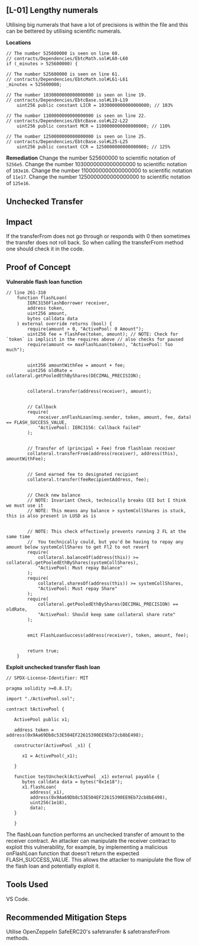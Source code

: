 ## [L-01] Lengthy numerals
Utilising big numerals that have a lot of precisions is within the file and this can be bettered by utilising scientific numerals.

**Locations**
```sol
// The number 525600000 is seen on line 60.
// contracts/Dependencies/EbtcMath.sol#L60-L60
if (_minutes > 525600000) {

// The number 525600000 is seen on line 61.
// contracts/Dependencies/EbtcMath.sol#L61-L61
_minutes = 525600000;

// The number 1030000000000000000 is seen on line 19.
// contracts/Dependencies/EbtcBase.sol#L19-L19
    uint256 public constant LICR = 1030000000000000000; // 103%

// The number 1100000000000000000 is seen on line 22.
// contracts/Dependencies/EbtcBase.sol#L22-L22
    uint256 public constant MCR = 1100000000000000000; // 110%

// The number 1250000000000000000 is seen on line 25.
// contracts/Dependencies/EbtcBase.sol#L25-L25
    uint256 public constant CCR = 1250000000000000000; // 125%
```
**Remediation**
Change the number 525600000 to scientific notation of `5256e5`.
Change the number 1030000000000000000 to scientific notation of `103e16`.
Change the number 1100000000000000000 to scientific notation of `11e17`.
Change the number 1250000000000000000 to scientific notation of `125e16`.
## Unchecked Transfer
## Impact
If the transferFrom does not go through or responds with 0 then sometimes the transfer does not roll back.
So when calling the transferFrom method one should check it in the code.

## Proof of Concept
**Vulnerable flash loan function**
```sol
// line 261-310
    function flashLoan(
        IERC3156FlashBorrower receiver,
        address token,
        uint256 amount,
        bytes calldata data
    ) external override returns (bool) {
        require(amount > 0, "ActivePool: 0 Amount");
        uint256 fee = flashFee(token, amount); // NOTE: Check for `token` is implicit in the requires above // also checks for paused
        require(amount <= maxFlashLoan(token), "ActivePool: Too much");


        uint256 amountWithFee = amount + fee;
        uint256 oldRate = collateral.getPooledEthByShares(DECIMAL_PRECISION);


        collateral.transfer(address(receiver), amount);


        // Callback
        require(
            receiver.onFlashLoan(msg.sender, token, amount, fee, data) == FLASH_SUCCESS_VALUE,
            "ActivePool: IERC3156: Callback failed"
        );


        // Transfer of (principal + Fee) from flashloan receiver
        collateral.transferFrom(address(receiver), address(this), amountWithFee);


        // Send earned fee to designated recipient
        collateral.transfer(feeRecipientAddress, fee);


        // Check new balance
        // NOTE: Invariant Check, technically breaks CEI but I think we must use it
        // NOTE: This means any balance > systemCollShares is stuck, this is also present in LUSD as is


        // NOTE: This check effectively prevents running 2 FL at the same time
        //  You technically could, but you'd be having to repay any amount below systemCollShares to get Fl2 to not revert
        require(
            collateral.balanceOf(address(this)) >= collateral.getPooledEthByShares(systemCollShares),
            "ActivePool: Must repay Balance"
        );
        require(
            collateral.sharesOf(address(this)) >= systemCollShares,
            "ActivePool: Must repay Share"
        );
        require(
            collateral.getPooledEthByShares(DECIMAL_PRECISION) == oldRate,
            "ActivePool: Should keep same collateral share rate"
        );


        emit FlashLoanSuccess(address(receiver), token, amount, fee);


        return true;
    }
```
**Exploit unchecked transfer flash loan**
```sol
// SPDX-License-Identifier: MIT

pragma solidity >=0.8.17;

import "./ActivePool.sol";

contract tActivePool {

   ActivePool public x1;

   address token = address(0x9Aa69Db8c53E504EF22615390EE9Eb72cb8bE498);

   constructor(ActivePool _x1) {

      x1 = ActivePool(_x1);

   }

   function testUncheck(ActivePool _x1) external payable {
      bytes calldata data = bytes("0x1e18");
      x1.flashLoan(
         address(_x1),
         address(0x9Aa69Db8c53E504EF22615390EE9Eb72cb8bE498),
         uint256(1e18),
         data);
   }

   }
```
The flashLoan function performs an unchecked transfer of amount to the receiver contract. 
An attacker can manipulate the receiver contract to exploit this vulnerability, for example, by implementing a malicious onFlashLoan function that doesn't return the expected FLASH_SUCCESS_VALUE. 
This allows the attacker to manipulate the flow of the flash loan and potentially exploit it.
## Tools Used
VS Code.
## Recommended Mitigation Steps
Utilise OpenZeppelin SafeERC20's safetransfer & safetransferFrom methods.
